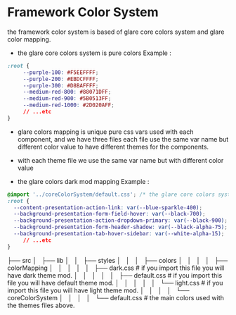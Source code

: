 # Framework Color System
the framework color system is based of glare core colors system and glare color mapping.

- the glare core colors system is pure colors Example :
``` CSS
:root {
     --purple-100: #F5EEFFFF;
     --purple-200: #EBDCFFFF;
     --purple-300: #D8BAFFFF;
     --medium-red-800: #88071DFF;
     --medium-red-900: #5B0513FF;
     --medium-red-1000: #2D020AFF;
     // ...etc
}
```

- glare colors mapping is unique pure css vars used with each component, and we have three files each file use the same var name but different color value to have different themes for the components.


- with each theme file we use the same var name but with different color value
- the glare colors dark mod mapping Example :
``` CSS
@import '../coreColorSystem/default.css'; /* the glare core colors system file */
:root {
  --content-presentation-action-link: var(--blue-sparkle-400);
  --background-presentation-form-field-hover: var(--black-700);
  --background-presentation-action-dropdown-primary: var(--black-900);
  --background-presentation-form-header-shadow: var(--black-alpha-75);
  --background-presentation-tab-hover-sidebar: var(--white-alpha-15);
     // ...etc
}
```


├── src
│   ├── lib
│   │   ├── styles
│   │   │   ├── colors
│   │   │   │   ├── colorMapping 
│   │   │   │   │   ├── dark.css # if you import this file you will have dark theme mod.
│   │   │   │   │   ├── default.css # if you import this file you will have default theme mod.
│   │   │   │   │   └── light.css # if you import this file you will have light theme mod.
│   │   │   │   └── coreColorSystem
│   │   │   │       └── default.css # the main colors used with the themes files above.





